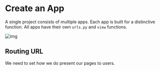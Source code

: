 # Create an App
A single project consists of multiple apps. Each app is built for a distinctive function. All apps have their own `urls.py` and `view` functions.

![img](project.png) 

## Routing URL

We need to set how we do present our pages to users.







